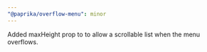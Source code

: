 ```yaml
---
"@paprika/overflow-menu": minor
---
```


Added maxHeight prop to <OverflowMenu> to allow a scrollable list when the menu overflows.